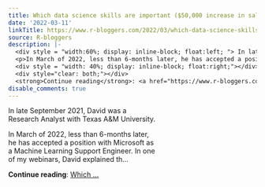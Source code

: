 ```yaml
---
title: Which data science skills are important ($50,000 increase in salary in 6-months)
date: '2022-03-11'
linkTitle: https://www.r-bloggers.com/2022/03/which-data-science-skills-are-important-50000-increase-in-salary-in-6-months/
source: R-bloggers
description: |-
  <div style = "width:60%; display: inline-block; float:left; "> In late September 2021, David was a Research Analyst with Texas A&#038;M University.</p>
  <p>In March of 2022, less than 6-months later, he has accepted a position with Microsoft as a Machine Learning Support Engineer. In one of my webinars, David explained th...</p></div>
  <div style = "width: 40%; display: inline-block; float:right;"></div>
  <div style="clear: both;"></div>
  <strong>Continue reading</strong>: <a href="https://www.r-bloggers.com/2022/03/which-data-science-skills-are-important-50000-increase-in-salary-in-6-months/">Which  ...
disable_comments: true
---
```

<div style = "width:60%; display: inline-block; float:left; "> In late September 2021, David was a Research Analyst with Texas A&#038;M University.</p>
<p>In March of 2022, less than 6-months later, he has accepted a position with Microsoft as a Machine Learning Support Engineer. In one of my webinars, David explained th...</p></div>
<div style = "width: 40%; display: inline-block; float:right;"></div>
<div style="clear: both;"></div>
<strong>Continue reading</strong>: <a href="https://www.r-bloggers.com/2022/03/which-data-science-skills-are-important-50000-increase-in-salary-in-6-months/">Which  ...